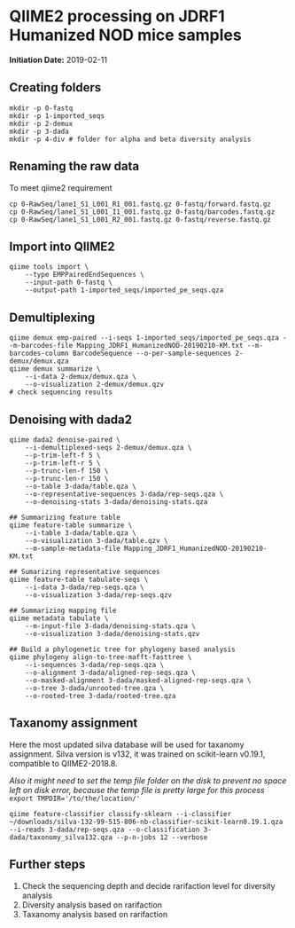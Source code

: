 # QIIME2 processing on JDRF1 Humanized NOD mice samples
**Initiation Date:** 2019-02-11

## Creating folders
```
mkdir -p 0-fastq
mkdir -p 1-imported_seqs
mkdir -p 2-demux
mkdir -p 3-dada
mkdir -p 4-div # folder for alpha and beta diversity analysis
```

## Renaming the raw data
To meet qiime2 requirement
```
cp 0-RawSeq/lane1_S1_L001_R1_001.fastq.gz 0-fastq/forward.fastq.gz
cp 0-RawSeq/lane1_S1_L001_I1_001.fastq.gz 0-fastq/barcodes.fastq.gz
cp 0-RawSeq/lane1_S1_L001_R2_001.fastq.gz 0-fastq/reverse.fastq.gz
```

## Import into QIIME2
```
qiime tools import \
    --type EMPPairedEndSequences \
    --input-path 0-fastq \
    --output-path 1-imported_seqs/imported_pe_seqs.qza
```

## Demultiplexing
```
qiime demux emp-paired --i-seqs 1-imported_seqs/imported_pe_seqs.qza --m-barcodes-file Mapping_JDRF1_HumanizedNOD-20190210-KM.txt --m-barcodes-column BarcodeSequence --o-per-sample-sequences 2-demux/demux.qza
qiime demux summarize \
    --i-data 2-demux/demux.qza \
    --o-visualization 2-demux/demux.qzv
# check sequencing results
```

## Denoising with dada2
```
qiime dada2 denoise-paired \
    --i-demultiplexed-seqs 2-demux/demux.qza \
    --p-trim-left-f 5 \
    --p-trim-left-r 5 \
    --p-trunc-len-f 150 \
    --p-trunc-len-r 150 \
    --o-table 3-dada/table.qza \
    --o-representative-sequences 3-dada/rep-seqs.qza \
    --o-denoising-stats 3-dada/denoising-stats.qza

## Summarizing feature table
qiime feature-table summarize \
    --i-table 3-dada/table.qza \
    --o-visualization 3-dada/table.qzv \
    --m-sample-metadata-file Mapping_JDRF1_HumanizedNOD-20190210-KM.txt

## Sumarizing representative sequences
qiime feature-table tabulate-seqs \
    --i-data 3-dada/rep-seqs.qza \
    --o-visualization 3-dada/rep-seqs.qzv

## Summarizing mapping file
qiime metadata tabulate \
	--m-input-file 3-dada/denoising-stats.qza \
	--o-visualization 3-dada/denoising-stats.qzv

## Build a phylogenetic tree for phylogeny based analysis
qiime phylogeny align-to-tree-mafft-fasttree \
    --i-sequences 3-dada/rep-seqs.qza \
    --o-alignment 3-dada/aligned-rep-seqs.qza \
    --o-masked-alignment 3-dada/masked-aligned-rep-seqs.qza \
    --o-tree 3-dada/unrooted-tree.qza \
    --o-rooted-tree 3-dada/rooted-tree.qza
```

## Taxanomy assignment

Here the most updated silva database will be used for taxanomy assignment. Silva version is v132, it was trained on scikit-learn v0.19.1, compatible to QIIME2-2018.8.

*Also it might need to set the temp file folder on the disk to prevent no space left on disk error, because the temp file is pretty large for this process* `export TMPDIR='/to/the/location/'`

```
qiime feature-classifier classify-sklearn --i-classifier ~/downloads/silva-132-99-515-806-nb-classifier-scikit-learn0.19.1.qza --i-reads 3-dada/rep-seqs.qza --o-classification 3-dada/taxonomy_silva132.qza --p-n-jobs 12 --verbose
```

## Further steps
1. Check the sequencing depth and decide rarifaction level for diversity analysis
2. Diversity analysis based on rarifaction
3. Taxanomy analysis based on rarifaction
